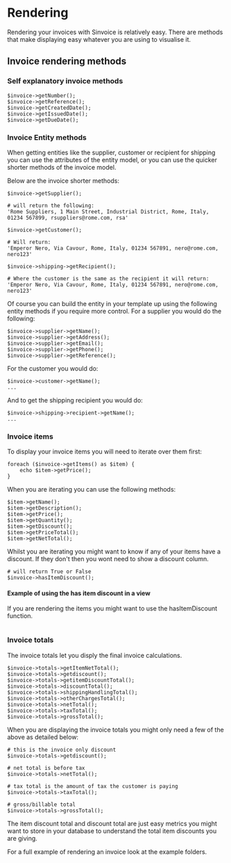 # Rendering

Rendering your invoices with Sinvoice is relatively easy. There are methods that make displaying easy whatever you are using to visualise it.

## Invoice rendering methods
### Self explanatory invoice methods
```
$invoice->getNumber();
$invoice->getReference();
$invoice->getCreatedDate();
$invoice->getIssuedDate();
$invoice->getDueDate();
```

### Invoice Entity methods
When getting entities like the supplier, customer or recipient for shipping you can use the attributes of the entity model, or you can use the quicker shorter methods of the invoice model.

Below are the invoice shorter methods:
```
$invoice->getSupplier();

# will return the following:
'Rome Suppliers, 1 Main Street, Industrial District, Rome, Italy, 01234 567899, rsuppliers@rome.com, rsa'

$invoice->getCustomer();

# Will return:
'Emperor Nero, Via Cavour, Rome, Italy, 01234 567891, nero@rome.com, nero123'

$invoice->shipping->getRecipient();

# Where the customer is the same as the recipient it will return:
'Emperor Nero, Via Cavour, Rome, Italy, 01234 567891, nero@rome.com, nero123'
```

Of course you can build the entity in your template up using the following entity methods if you require more control. For a supplier you would do the following:
```
$invoice->supplier->getName();
$invoice->supplier->getAddress();
$invoice->supplier->getEmail();
$invoice->supplier->getPhone();
$invoice->supplier->getReference();
```

For the customer you would do:
```
$invoice->customer->getName();
...
```

And to get the shipping recipient you would do:
```
$invoice->shipping->recipient->getName();
...
```

### Invoice items
To display your invoice items you will need to iterate over them first:
```
foreach ($invoice->getItems() as $item) {
    echo $item->getPrice();
}
```

When you are iterating you can use the following methods:
```
$item->getName();
$item->getDescription();
$item->getPrice();
$item->getQuantity();
$item->getDiscount();
$item->getPriceTotal();
$item->getNetTotal();
```

Whilst you are iterating you might want to know if any of your items have a discount. If they don't then you wont need to show a discount column.

```
# will return True or False
$invoice->hasItemDiscount();
```

#### Example of using the has item discount in a view
If you are rendering the items you might want to use the hasItemDiscount function.
```

```


### Invoice totals
The invoice totals let you disply the final invoice calculations.
```
$invoice->totals->getItemNetTotal();
$invoice->totals->getdiscount();
$invoice->totals->getitemDiscountTotal();
$invoice->totals->discountTotal();
$invoice->totals->shippingHandlingTotal();
$invoice->totals->otherChargesTotal();
$invoice->totals->netTotal();
$invoice->totals->taxTotal();
$invoice->totals->grossTotal();
```

When you are displaying the invoice totals you might only need a few of the above as detailed below:
```
# this is the invoice only discount
$invoice->totals->getdiscount();

# net total is before tax
$invoice->totals->netTotal();

# tax total is the amount of tax the customer is paying
$invoice->totals->taxTotal();

# gross/billable total
$invoice->totals->grossTotal();
```

The item discount total and discount total are just easy metrics you might want to store in your database to understand the total item discounts you are giving.

For a full example of rendering an invoice look at the example folders.

